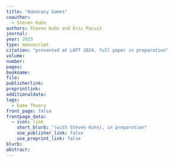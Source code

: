 ```yaml
---
title: "Advocacy Games"
coauthor: 
  - Steven Kuhn
authors: Steven Kuhn and Eric Pacuit
journal: 
year: 2025
type: manuscript
citation: "presented at LOFT 2024, full paper in preparation"
volume:
number:
pages: 
bookname: 
file: 
publisherlink:   
preprintlink:   
additionaldata:
tags: 
  - Game Theory
front_page: false
frontpage_data:
  - icon: link 
    short_blurb: "(with Steven Kuhn), in preparation"
    use_publisher_link: false
    use_preprint_link: false
blurb: 
abstract: 
---
```

    
